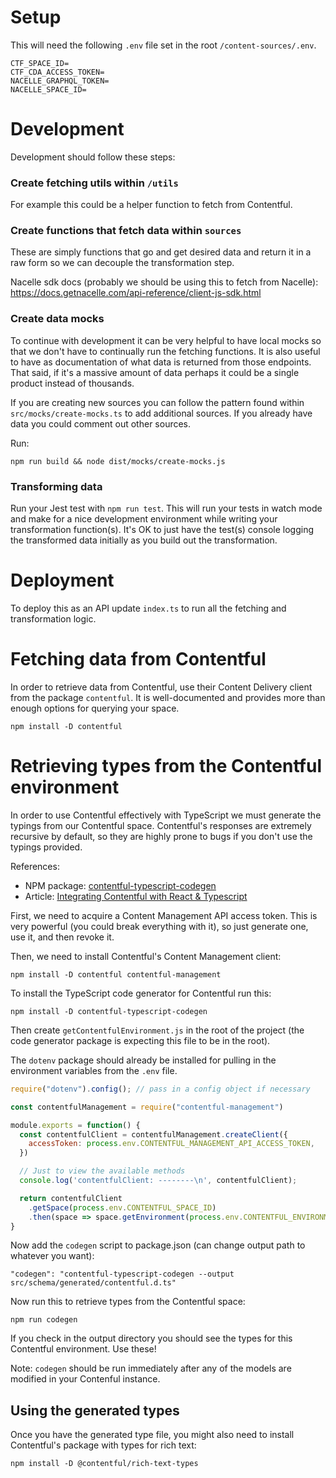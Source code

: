 # Setup

This will need the following `.env` file set in the root `/content-sources/.env`.

```
CTF_SPACE_ID=
CTF_CDA_ACCESS_TOKEN=
NACELLE_GRAPHQL_TOKEN=
NACELLE_SPACE_ID=
```

# Development

Development should follow these steps:

### Create fetching utils within `/utils`

For example this could be a helper function to fetch from Contentful.

### Create functions that fetch data within `sources`

These are simply functions that go and get desired data and return it in a raw
form so we can decouple the transformation step.

Nacelle sdk docs (probably we should be using this to fetch from Nacelle):
https://docs.getnacelle.com/api-reference/client-js-sdk.html

### Create data mocks

To continue with development it can be very helpful to have local mocks so that
we don't have to continually run the fetching functions. It is also useful to
have as documentation of what data is returned from those endpoints. That said,
if it's a massive amount of data perhaps it could be a single product instead of
thousands.

If you are creating new sources you can follow the pattern found within
`src/mocks/create-mocks.ts` to add additional sources. If you already have data
you could comment out other sources.

Run:

```
npm run build && node dist/mocks/create-mocks.js
```

### Transforming data

Run your Jest test with `npm run test`. This will run your tests in watch mode
and make for a nice development environment while writing your transformation
function(s). It's OK to just have the test(s) console logging the transformed
data initially as you build out the transformation.

# Deployment

To deploy this as an API update `index.ts` to run all the fetching and
transformation logic.

# Fetching data from Contentful

In order to retrieve data from Contentful, use their Content Delivery client
from the package `contentful`. It is well-documented and provides more than
enough options for querying your space.

```
npm install -D contentful
```

# Retrieving types from the Contentful environment

In order to use Contentful effectively with TypeScript we must generate the
typings from our Contentful space. Contentful's responses are extremely
recursive by default, so they are highly prone to bugs if you don't use the
typings provided.

References:

- NPM package:
  [contentful-typescript-codegen](https://github.com/intercom/contentful-typescript-codegen)
- Article: [Integrating Contentful with React & Typescript](https://danielcorcoranssql.wordpress.com/2020/08/26/integrating-contentful-with-react-typescript/)

First, we need to acquire a Content Management API access token. This is very
powerful (you could break everything with it), so just generate one, use it, and
then revoke it.

Then, we need to install Contentful's Content Management client:

```
npm install -D contentful contentful-management
```

To install the TypeScript code generator for Contentful run this:

```
npm install -D contentful-typescript-codegen
```

Then create `getContentfulEnvironment.js` in the root of the project (the code
generator package is expecting this file to be in the root).

The `dotenv` package should already be installed for pulling in the environment
variables from the `.env` file.

```JavaScript
require("dotenv").config(); // pass in a config object if necessary

const contentfulManagement = require("contentful-management")

module.exports = function() {
  const contentfulClient = contentfulManagement.createClient({
    accessToken: process.env.CONTENTFUL_MANAGEMENT_API_ACCESS_TOKEN,
  })

  // Just to view the available methods
  console.log('contentfulClient: --------\n', contentfulClient);

  return contentfulClient
    .getSpace(process.env.CONTENTFUL_SPACE_ID)
    .then(space => space.getEnvironment(process.env.CONTENTFUL_ENVIRONMENT))
}
```

Now add the `codegen` script to package.json (can change output path to whatever
you want):

```
"codegen": "contentful-typescript-codegen --output src/schema/generated/contentful.d.ts"
```

Now run this to retrieve types from the Contentful space:

```
npm run codegen
```

If you check in the output directory you should see the types for this
Contentful environment. Use these!

Note: `codegen` should be run immediately after any of the models are
modified in your Contenful instance.

## Using the generated types

Once you have the generated type file, you might also need to install Contentful's package with types for rich text:

```
npm install -D @contentful/rich-text-types
```
